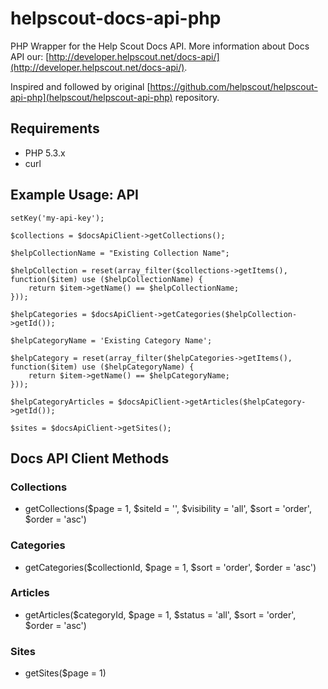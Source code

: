 helpscout-docs-api-php
======================

PHP Wrapper for the Help Scout Docs API.
More information about Docs API our: [http://developer.helpscout.net/docs-api/](http://developer.helpscout.net/docs-api/).

Inspired and followed by original [https://github.com/helpscout/helpscout-api-php](helpscout/helpscout-api-php) repository.

Requirements
---------------------
* PHP 5.3.x
* curl

Example Usage: API
---------------------
<pre><code><?php

include_once "../src/HelpScoutDocs/DocsApiClient.php";

use HelpScoutDocs\DocsApiClient;

$docsApiClient = DocsApiClient::getInstance();
$docsApiClient->setKey('my-api-key');

$collections = $docsApiClient->getCollections();

$helpCollectionName = "Existing Collection Name";

$helpCollection = reset(array_filter($collections->getItems(), function($item) use ($helpCollectionName) {
    return $item->getName() == $helpCollectionName;
}));

$helpCategories = $docsApiClient->getCategories($helpCollection->getId());

$helpCategoryName = 'Existing Category Name';

$helpCategory = reset(array_filter($helpCategories->getItems(), function($item) use ($helpCategoryName) {
    return $item->getName() == $helpCategoryName;
}));

$helpCategoryArticles = $docsApiClient->getArticles($helpCategory->getId());

$sites = $docsApiClient->getSites();
</code></pre>

Docs API Client Methods
--------------------

### Collections
* getCollections($page = 1, $siteId = '', $visibility = 'all', $sort = 'order', $order = 'asc')

### Categories
* getCategories($collectionId, $page = 1, $sort = 'order', $order = 'asc')

### Articles
* getArticles($categoryId, $page = 1, $status = 'all', $sort = 'order', $order = 'asc')

### Sites
* getSites($page = 1)


